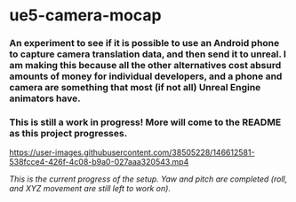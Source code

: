 # ue5-camera-mocap

### An experiment to see if it is possible to use an Android phone to capture camera translation data, and then send it to unreal. I am making this because all the other alternatives cost absurd amounts of money for individual developers, and a phone and camera are something that most (if not all) Unreal Engine animators have.

### This is still a work in progress! More will come to the README as this project progresses.

https://user-images.githubusercontent.com/38505228/146612581-538fcce4-426f-4c08-b9a0-027aaa320543.mp4

*This is the current progress of the setup. Yaw and pitch are completed (roll, and XYZ movement are still left to work on).*
